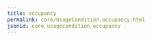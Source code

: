 ```yaml
---
title: occupancy
permalink: core/UsageCondition.occupancy.html
jsonid: core_usagecondition_occupancy
---
```

